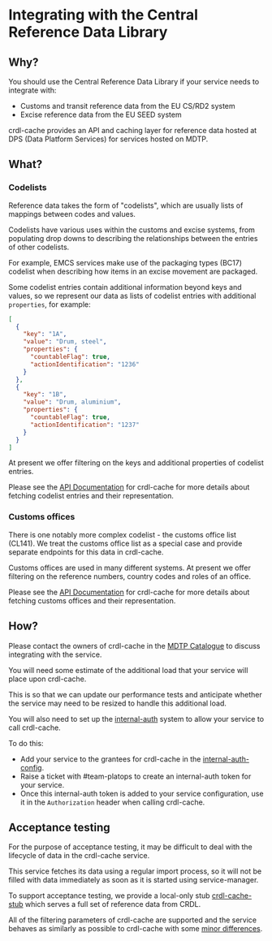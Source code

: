 # Integrating with the Central Reference Data Library

## Why?

You should use the Central Reference Data Library if your service needs to integrate with:
* Customs and transit reference data from the EU CS/RD2 system
* Excise reference data from the EU SEED system

crdl-cache provides an API and caching layer for reference data hosted at DPS (Data Platform Services) for services hosted on MDTP.

## What?

### Codelists

Reference data takes the form of "codelists", which are usually lists of mappings between codes and values.

Codelists have various uses within the customs and excise systems, from populating drop downs to describing the relationships between the entries of other codelists.

For example, EMCS services make use of the packaging types (BC17) codelist when describing how items in an excise movement are packaged.

Some codelist entries contain additional information beyond keys and values, so we represent our data as lists of codelist entries with additional `properties`, for example:

```json
[
  {
    "key": "1A",
    "value": "Drum, steel",
    "properties": {
      "countableFlag": true,
      "actionIdentification": "1236"
    }
  },
  {
    "key": "1B",
    "value": "Drum, aluminium",
    "properties": {
      "countableFlag": true,
      "actionIdentification": "1237"
    }
  }
]
```

At present we offer filtering on the keys and additional properties of codelist entries.

Please see the [API Documentation](https://redocly.github.io/redoc/?url=https%3A%2F%2Fraw.githubusercontent.com%2Fhmrc%2Fcrdl-cache%2Frefs%2Fheads%2Fmain%2Fpublic%2Fapi%2F1.0%2Fopenapi.yaml) for crdl-cache for more details about fetching codelist entries and their representation.

### Customs offices

There is one notably more complex codelist - the customs office list (CL141). We treat the customs office list as a special case and provide separate endpoints for this data in crdl-cache.

Customs offices are used in many different systems. At present we offer filtering on the reference numbers, country codes and roles of an office.

Please see the [API Documentation](https://redocly.github.io/redoc/?url=https%3A%2F%2Fraw.githubusercontent.com%2Fhmrc%2Fcrdl-cache%2Frefs%2Fheads%2Fmain%2Fpublic%2Fapi%2F1.0%2Fopenapi.yaml) for crdl-cache for more details about fetching customs offices and their representation.

## How?

Please contact the owners of crdl-cache in the [MDTP Catalogue](https://catalogue.tax.service.gov.uk/service/crdl-cache) to discuss integrating with the service.

You will need some estimate of the additional load that your service will place upon crdl-cache.

This is so that we can update our performance tests and anticipate whether the service may need to be resized to handle this additional load.

You will also need to set up the [internal-auth](https://github.com/hmrc/internal-auth) system to allow your service to call crdl-cache.

To do this:
* Add your service to the grantees for crdl-cache in the [internal-auth-config](https://github.com/hmrc/internal-auth-config/blob/5589546c4cba9ef79c426d9fa53780a0e5249c06/qa/grants.yaml#L776).
* Raise a ticket with #team-platops to create an internal-auth token for your service.
* Once this internal-auth token is added to your service configuration, use it in the `Authorization` header when calling crdl-cache.

## Acceptance testing

For the purpose of acceptance testing, it may be difficult to deal with the lifecycle of data in the crdl-cache service.

This service fetches its data using a regular import process, so it will not be filled with data immediately as soon as it is started using service-manager.

To support acceptance testing, we provide a local-only stub [crdl-cache-stub](https://github.com/hmrc/crdl-cache-stub) which serves a full set of reference data from CRDL.

All of the filtering parameters of crdl-cache are supported and the service behaves as similarly as possible to crdl-cache with some [minor differences](https://github.com/hmrc/crdl-cache-stub?tab=readme-ov-file#differences).
